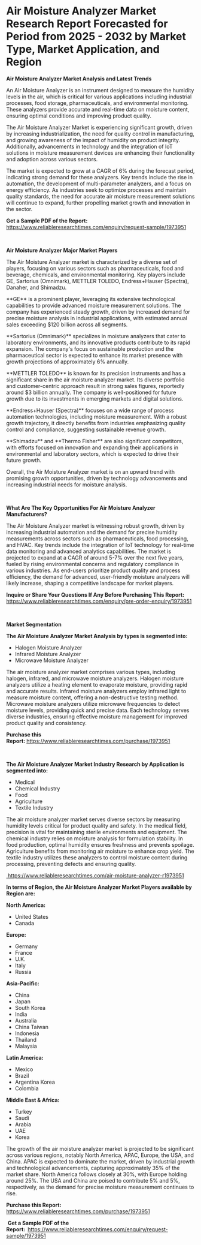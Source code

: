 <p><h1>Air Moisture Analyzer Market Research Report Forecasted for Period from 2025 -  2032 by Market Type, Market Application, and Region</h1></p><p><strong>Air Moisture Analyzer Market Analysis and Latest Trends</strong></p>
<p><p>An Air Moisture Analyzer is an instrument designed to measure the humidity levels in the air, which is critical for various applications including industrial processes, food storage, pharmaceuticals, and environmental monitoring. These analyzers provide accurate and real-time data on moisture content, ensuring optimal conditions and improving product quality. </p><p>The Air Moisture Analyzer Market is experiencing significant growth, driven by increasing industrialization, the need for quality control in manufacturing, and growing awareness of the impact of humidity on product integrity. Additionally, advancements in technology and the integration of IoT solutions in moisture measurement devices are enhancing their functionality and adoption across various sectors.</p><p>The market is expected to grow at a CAGR of 6% during the forecast period, indicating strong demand for these analyzers. Key trends include the rise in automation, the development of multi-parameter analyzers, and a focus on energy efficiency. As industries seek to optimize processes and maintain quality standards, the need for accurate air moisture measurement solutions will continue to expand, further propelling market growth and innovation in the sector.</p></p>
<p><strong>Get a Sample PDF of the Report:&nbsp;</strong> <a href="https://www.reliableresearchtimes.com/enquiry/request-sample/1973951?utm_campaign=2199&utm_medium=2&utm_source=Github&utm_content=ia&utm_term=12042025&utm_id=air-moisture-analyzer">https://www.reliableresearchtimes.com/enquiry/request-sample/1973951</a></p>
<p>&nbsp;</p>
<p><strong>Air Moisture Analyzer Major Market Players</strong></p>
<p><p>The Air Moisture Analyzer market is characterized by a diverse set of players, focusing on various sectors such as pharmaceuticals, food and beverage, chemicals, and environmental monitoring. Key players include GE, Sartorius (Omnimark), METTLER TOLEDO, Endress+Hauser (Spectra), Danaher, and Shimadzu.</p><p>**GE** is a prominent player, leveraging its extensive technological capabilities to provide advanced moisture measurement solutions. The company has experienced steady growth, driven by increased demand for precise moisture analysis in industrial applications, with estimated annual sales exceeding $120 billion across all segments.</p><p>**Sartorius (Omnimark)** specializes in moisture analyzers that cater to laboratory environments, and its innovative products contribute to its rapid expansion. The company's focus on sustainable production and the pharmaceutical sector is expected to enhance its market presence with growth projections of approximately 6% annually.</p><p>**METTLER TOLEDO** is known for its precision instruments and has a significant share in the air moisture analyzer market. Its diverse portfolio and customer-centric approach result in strong sales figures, reportedly around $3 billion annually. The company is well-positioned for future growth due to its investments in emerging markets and digital solutions.</p><p>**Endress+Hauser (Spectra)** focuses on a wide range of process automation technologies, including moisture measurement. With a robust growth trajectory, it directly benefits from industries emphasizing quality control and compliance, suggesting sustainable revenue growth.</p><p>**Shimadzu** and **Thermo Fisher** are also significant competitors, with efforts focused on innovation and expanding their applications in environmental and laboratory sectors, which is expected to drive their future growth.</p><p>Overall, the Air Moisture Analyzer market is on an upward trend with promising growth opportunities, driven by technology advancements and increasing industrial needs for moisture analysis.</p></p>
<p>&nbsp;</p>
<p><strong>What Are The Key Opportunities For Air Moisture Analyzer Manufacturers?</strong></p>
<p><p>The Air Moisture Analyzer market is witnessing robust growth, driven by increasing industrial automation and the demand for precise humidity measurements across sectors such as pharmaceuticals, food processing, and HVAC. Key trends include the integration of IoT technology for real-time data monitoring and advanced analytics capabilities. The market is projected to expand at a CAGR of around 5-7% over the next five years, fueled by rising environmental concerns and regulatory compliance in various industries. As end-users prioritize product quality and process efficiency, the demand for advanced, user-friendly moisture analyzers will likely increase, shaping a competitive landscape for market players.</p></p>
<p><strong>Inquire or Share Your Questions If Any Before Purchasing This Report:</strong> <a href="https://www.reliableresearchtimes.com/enquiry/pre-order-enquiry/1973951?utm_campaign=2199&utm_medium=2&utm_source=Github&utm_content=ia&utm_term=12042025&utm_id=air-moisture-analyzer">https://www.reliableresearchtimes.com/enquiry/pre-order-enquiry/1973951</a></p>
<p>&nbsp;</p>
<p><strong>Market Segmentation</strong></p>
<p><strong>The Air Moisture Analyzer Market Analysis by types is segmented into:</strong></p>
<p><ul><li>Halogen Moisture Analyzer</li><li>Infrared Moisture Analyzer</li><li>Microwave Moisture Analyzer</li></ul></p>
<p><p>The air moisture analyzer market comprises various types, including halogen, infrared, and microwave moisture analyzers. Halogen moisture analyzers utilize a heating element to evaporate moisture, providing rapid and accurate results. Infrared moisture analyzers employ infrared light to measure moisture content, offering a non-destructive testing method. Microwave moisture analyzers utilize microwave frequencies to detect moisture levels, providing quick and precise data. Each technology serves diverse industries, ensuring effective moisture management for improved product quality and consistency.</p></p>
<p><strong>Purchase this Report:&nbsp;</strong><a href="https://www.reliableresearchtimes.com/purchase/1973951?utm_campaign=2199&utm_medium=2&utm_source=Github&utm_content=ia&utm_term=12042025&utm_id=air-moisture-analyzer">https://www.reliableresearchtimes.com/purchase/1973951</a></p>
<p>&nbsp;</p>
<p><strong>The Air Moisture Analyzer Market Industry Research by Application is segmented into:</strong></p>
<p><ul><li>Medical</li><li>Chemical Industry</li><li>Food</li><li>Agriculture</li><li>Textile Industry</li></ul></p>
<p><p>The air moisture analyzer market serves diverse sectors by measuring humidity levels critical for product quality and safety. In the medical field, precision is vital for maintaining sterile environments and equipment. The chemical industry relies on moisture analysis for formulation stability. In food production, optimal humidity ensures freshness and prevents spoilage. Agriculture benefits from monitoring air moisture to enhance crop yield. The textile industry utilizes these analyzers to control moisture content during processing, preventing defects and ensuring quality.</p></p>
<p><a href="https://www.reliableresearchtimes.com/air-moisture-analyzer-r1973951?utm_campaign=2199&utm_medium=2&utm_source=Github&utm_content=ia&utm_term=12042025&utm_id=air-moisture-analyzer">&nbsp;https://www.reliableresearchtimes.com/air-moisture-analyzer-r1973951</a></p>
<p><strong>In terms of Region, the Air Moisture Analyzer Market Players available by Region are:</strong></p>
<p>
    <p> <strong> North America: </strong>
        <ul>
            <li>United States</li>
            <li>Canada</li>
        </ul>
        </p> 
    <p> <strong> Europe: </strong>
        <ul>
            <li>Germany</li>
            <li>France</li>
            <li>U.K.</li>
            <li>Italy</li>
            <li>Russia</li>
        </ul>
        </p> 
    <p> <strong> Asia-Pacific: </strong>
        <ul>
            <li>China</li>
            <li>Japan</li>
            <li>South Korea</li>
            <li>India</li>
            <li>Australia</li>
            <li>China Taiwan</li>
            <li>Indonesia</li>
            <li>Thailand</li>
            <li>Malaysia</li>
        </ul>
        </p> 
    <p> <strong> Latin America: </strong>
        <ul>
            <li>Mexico</li>
            <li>Brazil</li>
            <li>Argentina Korea</li>
            <li>Colombia</li>
        </ul>
        </p> 
    <p> <strong> Middle East & Africa: </strong>
        <ul>
            <li>Turkey</li>
            <li>Saudi</li>
            <li>Arabia</li>
            <li>UAE</li>
            <li>Korea</li>
        </ul>
    </p>
    </p>
<p><p>The growth of the air moisture analyzer market is projected to be significant across various regions, notably North America, APAC, Europe, the USA, and China. APAC is expected to dominate the market, driven by industrial growth and technological advancements, capturing approximately 35% of the market share. North America follows closely at 30%, with Europe holding around 25%. The USA and China are poised to contribute 5% and 5%, respectively, as the demand for precise moisture measurement continues to rise.</p></p>
<p><strong>Purchase this Report: </strong><a href="https://www.reliableresearchtimes.com/purchase/1973951?utm_campaign=2199&utm_medium=2&utm_source=Github&utm_content=ia&utm_term=12042025&utm_id=air-moisture-analyzer">https://www.reliableresearchtimes.com/purchase/1973951</a></p>
<p>&nbsp;<strong>Get a Sample PDF of the Report:&nbsp;&nbsp;</strong><a href="https://www.reliableresearchtimes.com/enquiry/request-sample/1973951?utm_campaign=2199&utm_medium=2&utm_source=Github&utm_content=ia&utm_term=12042025&utm_id=air-moisture-analyzer">https://www.reliableresearchtimes.com/enquiry/request-sample/1973951</a></p>
<p><strong></strong></p>
<p><p></p><p></p><p></p></p>
